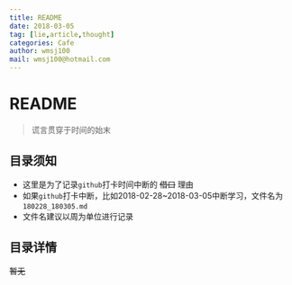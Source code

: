 ```yaml
---
title: README
date: 2018-03-05
tag: [lie,article,thought]
categories: Cafe
author: wmsj100
mail: wmsj100@hotmail.com
---
```


# README
> 谎言贯穿于时间的始末

## 目录须知
- 这里是为了记录`github`打卡时间中断的 ~~借口~~ 理由
- 如果`github`打卡中断，比如2018-02-28~2018-03-05中断学习，文件名为`180228_180305.md`
- 文件名建议以周为单位进行记录

## 目录详情
~~暂无~~
